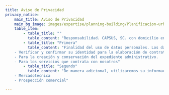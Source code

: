 ```yaml
---
title: Aviso de Privacidad
privacy_notice:
    main_title: Aviso de Privacidad
    main_bg_image: images/expertise/planning-building/Planificacion-urbana-banner.jpg
    table_item:
        - table_title: ""
          table_content: "Responsabilidad. CAPSUS, SC. con domicilio en Boulevard Manuel Ávila Camacho 118, int 1604 Lomas de Chapultepec, delegación Miguel Hidalgo, c.p. 11000, en la entidad de Ciudad de México, país México, y portal de internet www.capsus.mx, es el responsable del uso y protección de sus datos personales, y al respecto le informamos lo siguiente:"
        - table_title: "Primera"
          table_content: "Finalidad del uso de datos personales. Los datos personales que recabamos de usted, los utilizaremos para las siguientes finalidades que están relacionadas con nuestro objeto social.  
    - Verificar y confirmar su identidad para la elaboración de contratos.
    - Para la creación y conservación del expediente administrativo.
    - Para los servicios que contrata con nosotros"
        - table_title: "Segundo"
          table_content: "De manera adicional, utilizaremos su información personal para las siguientes finalidades secundarias que no son necesarias para el servicio solicitado, pero que nos permiten y facilitan brindarle una mejor atención.  
    - Mercadotécnica
    - Prospección comercial"

---
```


